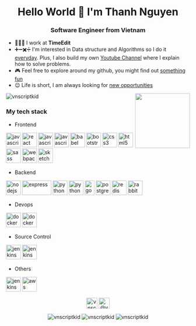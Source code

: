 <h1 align="center">Hello World 👋 I'm Thanh Nguyen</h1>
<h3 align="center">Software Engineer from Vietnam </h3>

- 👨🏻‍💻 I work at **TimeEdit**
- ➕➖✖️➗ I'm interested in Data structure and Algorithms so I do it [everyday](https://github.com/vnscriptkid/Algorithms). Plus, I also build my own [Youtube Channel](https://www.youtube.com/channel/UCqjc2pnYJTBU_XOUsu7wz-w/featured) where I explain how to solve problems.
- 🎮 Feel free to explore around my github, you might find out [something fun](https://github.com/vnscriptkid?tab=repositories)
- 😉 Life is short, I am always looking for [new opportunities](https://www.linkedin.com/in/thanh-nguyen-800534160/)


<p align="left">
  <img align="center" src="https://github-readme-stats.calvinchankf.vercel.app/api?username=vnscriptkid&show_icons=true" alt="vnscriptkid" />
  <img align='right' src='https://github.com/Rishit-dagli/Rishit-dagli/blob/master/images/octocat-anime.gif' width='150"'>
</p>

### My tech stack

- Frontend
<p align="left">
  <img src="https://www.vectorlogo.zone/logos/javascript/javascript-icon.svg" alt="javascript" width="40" height="40"/> 
  <img src="https://www.vectorlogo.zone/logos/reactjs/reactjs-icon.svg" alt="react" width="40" height="40"/> 
  <img src="https://www.vectorlogo.zone/logos/graphql/graphql-icon.svg" alt="javascript" width="40" height="40"/> 
  <img src="https://www.vectorlogo.zone/logos/facebook_relay/facebook_relay-icon.svg" alt="javascript" width="40" height="40"/> 
  <img src="https://www.vectorlogo.zone/logos/babeljs/babeljs-icon.svg" alt="babel" width="40" height="40"/> 
  <img src="https://www.vectorlogo.zone/logos/getbootstrap/getbootstrap-icon.svg" alt="bootstrap" width="40" height="40"/> 
  <img src="https://www.vectorlogo.zone/logos/netlifyapp_watercss/netlifyapp_watercss-icon.svg" alt="css3" width="40" height="40"/>
  <img src="https://www.vectorlogo.zone/logos/w3_html5/w3_html5-icon.svg" alt="html5" width="40" height="40"/> 
  <img src="https://www.vectorlogo.zone/logos/sass-lang/sass-lang-icon.svg" alt="sass" width="40" height="40"/> 
  <img src="https://www.vectorlogo.zone/logos/js_webpack/js_webpack-icon.svg" alt="webpack" width="40" height="40"/>
  <img src="https://www.vectorlogo.zone/logos/sketchapp/sketchapp-icon.svg" alt="sketch" width="40" height="40"/> 
</p>

- Backend
<p align="left">
  <img src="https://www.vectorlogo.zone/logos/nodejs/nodejs-icon.svg" alt="nodejs" width="40" height="40"/> 
  <img src="https://www.vectorlogo.zone/logos/expressjs/expressjs-ar21.svg" alt="express" width="80" height="40"/> 
  <img src="https://www.vectorlogo.zone/logos/python/python-icon.svg" alt="python" width="40" height="40"/> 
  <img src="https://upload.wikimedia.org/wikipedia/commons/a/a7/Hack_%28programming_language%29_logo.svg" alt="python" width="40" height="40"/> 
  <img src="https://www.vectorlogo.zone/logos/golang/golang-vertical.svg" alt="go" width="26" height="40"/> 
  <img src="https://www.vectorlogo.zone/logos/postgresql/postgresql-icon.svg" alt="postgresql" width="40" height="40"/> 
  <img src="https://www.vectorlogo.zone/logos/redis/redis-icon.svg" alt="redis" width="40" height="40"/> 
  <img src="https://www.vectorlogo.zone/logos/rabbitmq/rabbitmq-icon.svg" alt="rabbitMQ" width="40" height="40"/> 
</p>

- Devops
<p align="left">
  <img src="https://www.vectorlogo.zone/logos/docker/docker-icon.svg" alt="docker" width="40" height="40"/>
  <img src="https://www.vectorlogo.zone/logos/kubernetes/kubernetes-icon.svg" alt="docker" width="40" height="40"/>
</p>

- Source Control
<p align="left">
  <img src="https://www.vectorlogo.zone/logos/mercurial-scm/mercurial-scm-icon.svg" alt="jenkins" width="40" height="40"/>
  <img src="https://www.vectorlogo.zone/logos/git-scm/git-scm-icon.svg" alt="jenkins" width="40" height="40"/>
</p>
  
- Others
<p align="left">
  <img src="https://www.vectorlogo.zone/logos/jenkins/jenkins-icon.svg" alt="jenkins" width="40" height="40"/>
  <img src="https://www.vectorlogo.zone/logos/amazon_aws/amazon_aws-icon.svg" alt="aws" width="40" height="40"/>
</p>

<p align="center">
<a href="https://www.linkedin.com/in/thanh-nguyen-800534160/" target="blank"><img align="center" src="https://cdn.jsdelivr.net/npm/simple-icons@3.0.1/icons/linkedin.svg" alt="vnscriptkid" height="30" width="30" /></a>
<a href="https://www.youtube.com/channel/UCqjc2pnYJTBU_XOUsu7wz-w/featured" target="blank"><img align="center" src="https://cdn.jsdelivr.net/npm/simple-icons@3.0.1/icons/youtube.svg" alt="@vnscriptkid" height="30" width="30" /></a>
</p>

<p align="center">
  <img src="https://komarev.com/ghpvc/?username=vnscriptkid" alt="vnscriptkid" />
  <img src="https://badges.pufler.dev/years/vnscriptkid" alt="vnscriptkid" />
  <img src="https://badges.pufler.dev/commits/monthly/vnscriptkid" alt="vnscriptkid" />
</p>
